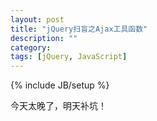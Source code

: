 ```yaml
---
layout: post
title: "jQuery扫盲之Ajax工具函数"
description: ""
category: 
tags: [jQuery, JavaScript]
---
```

{% include JB/setup %}

今天太晚了，明天补坑！

